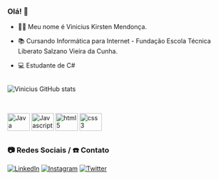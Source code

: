 ### Olá! 👋

* 👨‍💻 Meu nome é Vinicius Kirsten Mendonça. 
 
* 📚 Cursando Informática para Internet - Fundação Escola Técnica Liberato Salzano Vieira da Cunha. 

* 💻 Estudante de C#

##

![Vinicius GitHub stats](https://github-readme-stats.vercel.app/api?username=viniciuskirsten&show_icons=true&theme=dark)

##
<div style="display: inline_block"><br>
<img aling="center" alt="Java" height="40" width="50" src="https://cdn.jsdelivr.net/gh/devicons/devicon/icons/java/java-original.svg">
<img aling="center" alt="Javascript" height="40" width="50" src="https://cdn.jsdelivr.net/gh/devicons/devicon/icons/javascript/javascript-original.svg">
<img aling="center" alt="html5" height="40" width="50" src="https://cdn.jsdelivr.net/gh/devicons/devicon/icons/html5/html5-original.svg">
<img aling="center" alt="css3" height="40" width="50" src="https://cdn.jsdelivr.net/gh/devicons/devicon/icons/css3/css3-original.svg">
</div>

##

### 📷 Redes Sociais / ☎️ Contato  

[![LinkedIn](https://img.shields.io/badge/LinkedIn-0077B5?style=for-the-badge&logo=linkedin&logoColor=white)](https://www.linkedin.com/in/vinicius-kirsten-mendon%C3%A7a/)
[![Instagram](https://img.shields.io/badge/Instagram-E4405F?style=for-the-badge&logo=instagram&logoColor=white)](https://www.instagram.com/vini_kirsten/?hl=br)
[![Twitter](https://img.shields.io/badge/Twitter-1DA1F2?style=for-the-badge&logo=twitter&logoColor=white)](https://twitter.com/vinikirsten)
